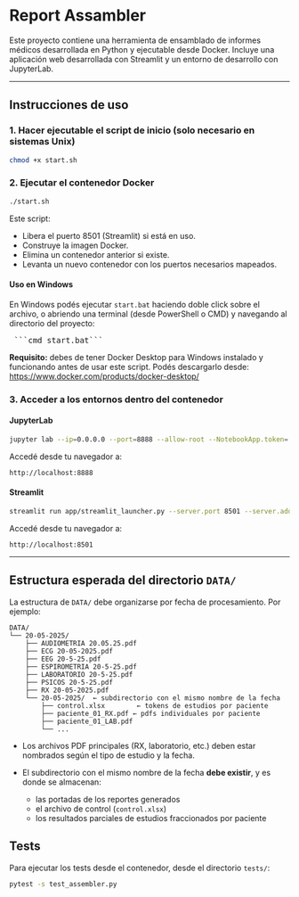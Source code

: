 # Report Assambler

Este proyecto contiene una herramienta de ensamblado de informes médicos desarrollada en Python y ejecutable desde Docker. Incluye una aplicación web desarrollada con Streamlit y un entorno de desarrollo con JupyterLab.

---

## Instrucciones de uso

### 1. Hacer ejecutable el script de inicio (solo necesario en sistemas Unix)

```bash
chmod +x start.sh
```

### 2. Ejecutar el contenedor Docker

```bash
./start.sh
```

Este script:

* Libera el puerto 8501 (Streamlit) si está en uso.
* Construye la imagen Docker.
* Elimina un contenedor anterior si existe.
* Levanta un nuevo contenedor con los puertos necesarios mapeados.

#### Uso en Windows

En Windows podés ejecutar `start.bat` haciendo doble click sobre el archivo, o abriendo una terminal (desde PowerShell o CMD) y navegando al directorio del proyecto:


<pre lang="markdown"> ```cmd start.bat``` </pre>

**Requisito:** debes de tener Docker Desktop para Windows instalado y funcionando antes de usar este script.
Podés descargarlo desde: https://www.docker.com/products/docker-desktop/

### 3. Acceder a los entornos dentro del contenedor

#### JupyterLab

```bash
jupyter lab --ip=0.0.0.0 --port=8888 --allow-root --NotebookApp.token=''
```

Accedé desde tu navegador a:

```
http://localhost:8888
```

#### Streamlit

```bash
streamlit run app/streamlit_launcher.py --server.port 8501 --server.address 0.0.0.0
```

Accedé desde tu navegador a:

```
http://localhost:8501
```

---

## Estructura esperada del directorio `DATA/`

La estructura de `DATA/` debe organizarse por fecha de procesamiento. Por ejemplo:

```
DATA/
└── 20-05-2025/
    ├── AUDIOMETRIA 20.05.25.pdf
    ├── ECG 20-05-2025.pdf
    ├── EEG 20-5-25.pdf
    ├── ESPIROMETRIA 20-5-25.pdf
    ├── LABORATORIO 20-5-25.pdf
    ├── PSICOS 20-5-25.pdf
    ├── RX 20-05-2025.pdf
    └── 20-05-2025/  ← subdirectorio con el mismo nombre de la fecha
        ├── control.xlsx        ← tokens de estudios por paciente
        ├── paciente_01_RX.pdf ← pdfs individuales por paciente
        ├── paciente_01_LAB.pdf
        └── ...
```

* Los archivos PDF principales (RX, laboratorio, etc.) deben estar nombrados según el tipo de estudio y la fecha.
* El subdirectorio con el mismo nombre de la fecha **debe existir**, y es donde se almacenan:

  * las portadas de los reportes generados
  * el archivo de control (`control.xlsx`)
  * los resultados parciales de estudios fraccionados por paciente


## Tests

Para ejecutar los tests desde el contenedor, desde el directorio `tests/`:

```bash
pytest -s test_assembler.py
```